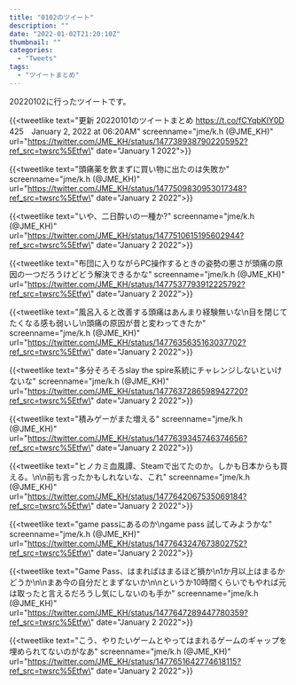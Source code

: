 ```yaml
---
title: "0102のツイート"
description: ""
date: "2022-01-02T21:20:10Z"
thumbnail: ""
categories:
  - "Tweets"
tags:
  - "ツイートまとめ"
---
```

20220102に行ったツイートです。
<!--more-->
{{<tweetlike text=\"更新 20220101のツイートまとめ https://t.co/fCYqbKIY0D 425　January 2, 2022 at 06:20AM\" screenname=\"jme/k.h (@JME_KH)\" url=\"https://twitter.com/JME_KH/status/1477389387902205952?ref_src=twsrc%5Etfw\" date=\"January 1 2022\">}}

{{<tweetlike text=\"頭痛薬を飲まずに買い物に出たのは失敗か\" screenname=\"jme/k.h (@JME_KH)\" url=\"https://twitter.com/JME_KH/status/1477509830953017348?ref_src=twsrc%5Etfw\" date=\"January 2 2022\">}}

{{<tweetlike text=\"いや、二日酔いの一種か?\" screenname=\"jme/k.h (@JME_KH)\" url=\"https://twitter.com/JME_KH/status/1477510615195602944?ref_src=twsrc%5Etfw\" date=\"January 2 2022\">}}

{{<tweetlike text=\"布団に入りながらPC操作するときの姿勢の悪さが頭痛の原因の一つだろうけどどう解決できるかな\" screenname=\"jme/k.h (@JME_KH)\" url=\"https://twitter.com/JME_KH/status/1477537793912225792?ref_src=twsrc%5Etfw\" date=\"January 2 2022\">}}

{{<tweetlike text=\"風呂入ると改善する頭痛はあんまり経験無いな\n目を閉じてたくなる感も弱いし\n頭痛の原因が昔と変わってきたか\" screenname=\"jme/k.h (@JME_KH)\" url=\"https://twitter.com/JME_KH/status/1477635635163037702?ref_src=twsrc%5Etfw\" date=\"January 2 2022\">}}

{{<tweetlike text=\"多分そろそろslay the spire系統にチャレンジしないといけないな\" screenname=\"jme/k.h (@JME_KH)\" url=\"https://twitter.com/JME_KH/status/1477637286598942720?ref_src=twsrc%5Etfw\" date=\"January 2 2022\">}}

{{<tweetlike text=\"積みゲーがまた増える\" screenname=\"jme/k.h (@JME_KH)\" url=\"https://twitter.com/JME_KH/status/1477639345746374656?ref_src=twsrc%5Etfw\" date=\"January 2 2022\">}}

{{<tweetlike text=\"ヒノカミ血風譚、Steamで出てたのか。しかも日本からも買える。\n\n前も言ったかもしれないな、これ\" screenname=\"jme/k.h (@JME_KH)\" url=\"https://twitter.com/JME_KH/status/1477642067535069184?ref_src=twsrc%5Etfw\" date=\"January 2 2022\">}}

{{<tweetlike text=\"game passにあるのか\ngame pass 試してみようかな\" screenname=\"jme/k.h (@JME_KH)\" url=\"https://twitter.com/JME_KH/status/1477643247673802752?ref_src=twsrc%5Etfw\" date=\"January 2 2022\">}}

{{<tweetlike text=\"Game Pass、はまればはまるほど損か\n1か月以上はまるかどうか\n\nまあ今の自分だとまずないか\n\nというか10時間くらいでもやれば元は取ったと言えるだろうし気にしないのも手か\" screenname=\"jme/k.h (@JME_KH)\" url=\"https://twitter.com/JME_KH/status/1477647289447780359?ref_src=twsrc%5Etfw\" date=\"January 2 2022\">}}

{{<tweetlike text=\"こう、やりたいゲームとやってはまれるゲームのギャップを埋められてないのがなあ\" screenname=\"jme/k.h (@JME_KH)\" url=\"https://twitter.com/JME_KH/status/1477651642774618115?ref_src=twsrc%5Etfw\" date=\"January 2 2022\">}}

